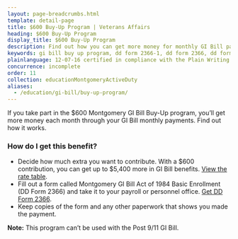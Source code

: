 ```yaml
---
layout: page-breadcrumbs.html
template: detail-page
title: $600 Buy-Up Program | Veterans Affairs
heading: $600 Buy-Up Program
display_title: $600 Buy-Up Program
description: Find out how you can get more money for monthly GI Bill payments through the $600 Montgomery GI Bill Buy-Up Program. 
keywords: gi bill buy up program, dd form 2366-1, dd form 2366, dd form 2366 1
plainlanguage: 12-07-16 certified in compliance with the Plain Writing Act
concurrence: incomplete
order: 11
collection: educationMontgomeryActiveDuty
aliases:
  - /education/gi-bill/buy-up-program/
---
```


<div class="va-introtext">

If you take part in the $600 Montgomery GI Bill Buy-Up program, you’ll get more money each month through your GI Bill monthly payments. Find out how it works.

</div>

### How do I get this benefit?

- Decide how much extra you want to contribute. With a $600 contribution, you can get up to $5,400 more in GI Bill benefits. [View the rate table](https://www.benefits.va.gov/gibill/resources/benefits_resources/rates/600_buyup.asp).
- Fill out a form called Montgomery GI Bill Act of 1984 Basic Enrollment (DD Form 2366) and take it to your payroll or personnel office. [Get DD Form 2366](http://www.esd.whs.mil/Portals/54/Documents/DD/forms/dd/dd2366.pdf).
- Keep copies of the form and any other paperwork that shows you made the payment.

**Note:** This program can’t be used with the Post 9/11 GI Bill.
